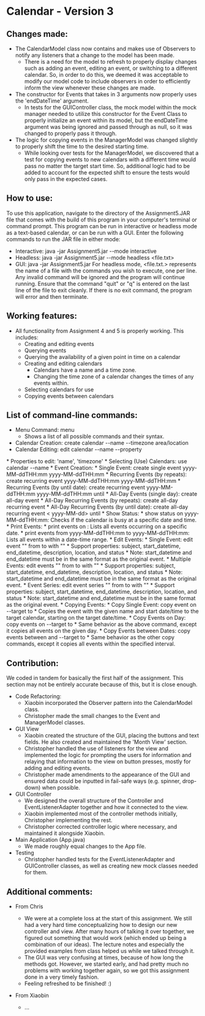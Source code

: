 # Calendar - Version 3

## Changes made:
* The CalendarModel class now contains and makes use of Observers to notify any listeners that a
  change to the model has been made.
  * There is a need for the model to refresh to properly display changes such as adding an event,
    editing an event, or switching to a different calendar. So, in order to do this, we deemed it was
    acceptable to modify our model code to include observers in order to efficiently inform the view
    whenever these changes are made.
* The constructor for Events that takes in 3 arguments now properly uses the 'endDateTime' argument.
  * In tests for the GUIController class, the mock model within the mock manager needed to utilize
  this constructor for the Event Class to properly initialize an event within its model, but the
  endDateTime argument was being ignored and passed through as null, so it was changed to properly
  pass it through.
* The logic for copying events in the ManagerModel was changed slightly to properly shift the time
to the desired starting time.
  * While looking over tests for the ManagerModel, we discovered that a test for copying events to
  new calendars with a different time would pass no matter the target start time. So, additional
  logic had to be added to account for the expected shift to ensure the tests would only pass in the
  expected cases.


## How to use:
To use this application, navigate to the directory of the Assignment5.JAR file that comes with the
build of this program in your computer's terminal or command prompt.
This program can be run in interactive or headless mode as a text-based calendar, or can be run
with a GUI. Enter the following commands to run the JAR file in either mode:
* Interactive:   java -jar Assignment5.jar --mode interactive
* Headless:      java -jar Assignment5.jar --mode headless <file.txt>
* GUI:           java -jar Assignment5.jar
For headless mode, <file.txt.> represents the name of a file with the commands you wish to execute,
one per line. Any invalid command will be ignored and the program will continue running. Ensure
that the command "quit" or "q" is entered on the last line of the file to exit cleanly. If there is
no exit command, the program will error and then terminate.


## Working features:
* All functionality from Assignment 4 and 5 is properly working. This includes:
  * Creating and editing events
  * Querying events
  * Querying the availability of a given point in time on a calendar
  * Creating and editing calendars
    * Calendars have a name and a time zone.
    * Changing the time zone of a calendar changes the times of any events within.
  * Selecting calendars for use
  * Copying events between calendars


## List of command-line commands:
* Menu Command: menu
  * Shows a list of all possible commands and their syntax.
* Calendar Creation: create calendar --name <calendarName> --timezone area/location
* Calendar Editing: edit calendar --name <name-of-calendar> --property <property-name> 
<new-property-value>
  * Properties to edit: 'name', 'timezone'
* Selecting (Use) Calendars: use calendar --name <calendarName>
* Event Creation:
  * Single Event: create single event yyyy-MM-ddTHH:mm yyyy-MM-ddTHH:mm
  * Recurring Events (by repeats): create recurring event yyyy-MM-ddTHH:mm yyyy-MM-ddTHH:mm
  * Recurring Events (by until date): create recurring event yyyy-MM-ddTHH:mm yyyy-MM-ddTHH:mm until
  * All-Day Events (single day): create all-day event
  * All-Day Recurring Events (by repeats): create all-day recurring event
  * All-Day Recurring Events (by until date): create all-day recurring event < yyyy-MM-dd> until
* Show Status:
  * show status on yyyy-MM-ddTHH:mm: Checks if the calendar is busy at a specific date and time.
* Print Events:
  * print events on : Lists all events occurring on a specific date.
  * print events from yyyy-MM-ddTHH:mm to yyyy-MM-ddTHH:mm: Lists all events within a date-time range.
* Edit Events:
  * Single Event: edit event "" from <start_datetime> to <end_datetime> with ""
    * Support properties: subject, start_datetime, end_datetime, description, location, and status
    * Note: start_datetime and end_datetime must be in the same format as the original event.
  * Multiple Events: edit events "" from <start_datetime> to <end_datetime> with ""
    * Support properties: subject, start_datetime, end_datetime, description, location, and status
    * Note: start_datetime and end_datetime must be in the same format as the original event.
  * Event Series: edit event series "" from <start_datetime> to <end_datetime> with ""
    * Support properties: subject, start_datetime, end_datetime, description, location, and status
    * Note: start_datetime and end_datetime must be in the same format as the original event.
* Copying Events:
  * Copy Single Event: copy event <eventName> on <dateStringTtimeString> --target <calendarName> 
  to <dateStringTtimeString>
    * Copies the event with the given name and start date/time to the target calendar, starting
    on the target date/time.
  * Copy Events on Day: copy events on <dateString> --target <calendarName> to <dateString>
    * Same behavior as the above command, except it copies all events on the given day.
  * Copy Events between Dates: copy events between <dateString> and <dateString> --target 
  <calendarName> to <dateString>
    * Same behavior as the other copy commands, except it copies all events within the specified
    interval.


## Contribution:
We coded in tandem for basically the first half of the assignment. This section may
not be entirely accurate because of this, but it is close enough.
* Code Refactoring:
  * Xiaobin incorporated the Observer pattern into the CalendarModel class.
  * Christopher made the small changes to the Event and ManagerModel classes.
* GUI View
  * Xiaobin created the structure of the GUI, placing the buttons and text fields. He also created
  and maintained the 'Month View' section.
  * Christopher handled the use of listeners for the view and implemented the logic for prompting
  the users for information and relaying that information to the view on button presses,
  mostly for adding and editing events.
  * Christopher made amendments to the appearance of the GUI and ensured data could be inputted in
  fail-safe ways (e.g. spinner, drop-down) when possible.
* GUI Controller
  * We designed the overall structure of the Controller and EventListenerAdapter together and how
  it connected to the view.
  * Xiaobin implemented most of the controller methods initially, Christopher implementing the
  rest.
  * Christopher corrected controller logic where necessary, and maintained it alongside Xiaobin.
* Main Application (App.java)
  * We made roughly equal changes to the App file.
* Testing
  * Christopher handled tests for the EventListenerAdapter and GUIController classes, as well as
  creating new mock classes needed for them.


## Additional comments:
* From Chris
  * We were at a complete loss at the start of this assignment. We still had a very hard time
  conceptualizing how to design our new controller and view. After many hours of talking it over
  together, we figured out something that would work (which ended up being a combination of our
  ideas). The lecture notes and especially the provided examples from class helped us while we
  talked through it.
  * The GUI was very confusing at times, because of how long the methods got. However, we started
  early, and had pretty much no problems with working together again, so we got this assignment
  done in a very timely fashion.
  * Feeling refreshed to be finished! :)

* From Xiaobin
  * ...